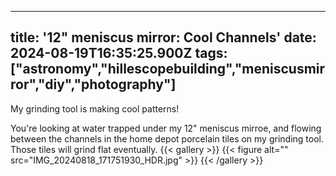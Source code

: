 
---
title: '12" meniscus mirror: Cool Channels'
date: 2024-08-19T16:35:25.900Z
tags: ["astronomy","hillescopebuilding","meniscusmirror","diy","photography"]
---
My grinding tool is making cool patterns! 

You're looking at water trapped under my 12" meniscus mirroe, and flowing between the channels in the home depot porcelain tiles on my grinding tool. Those tiles will grind flat eventually.
{{< gallery >}}
{{< figure alt="" src="IMG_20240818_171751930_HDR.jpg" >}}
{{< /gallery >}}


